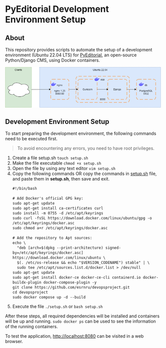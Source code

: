 # PyEditorial Development Environment Setup
## About
This repository provides scripts to automate the setup of a development environment (Ubuntu 22.04 LTS) for [PyEditorial](https://github.com/mavenium/PyEditorial), an open-source Python/Django CMS, using Docker containers.

![Diagram](./diagram.png)
## Development Environment Setup

To start preparing the development environment, the following commands need to be executed first.
> To avoid encountering any errors, you need to have root privileges.

1. Create a file setup.sh
   `touch setup.sh`
2. Make the file executable
   `chmod +x setup.sh`
3. Open the file by using any text editor
   `vim setup.sh`
4. Copy the following commands OR copy the commands in [setup.sh](./setup.sh) file, and paste them in **setup.sh**, then save and exit.
   ```
   #!/bin/bash

   # Add Docker's official GPG key:
   sudo apt-get update
   sudo apt-get install ca-certificates curl
   sudo install -m 0755 -d /etc/apt/keyrings
   sudo curl -fsSL https://download.docker.com/linux/ubuntu/gpg -o /etc/apt/keyrings/docker.asc
   sudo chmod a+r /etc/apt/keyrings/docker.asc

   # Add the repository to Apt sources:
   echo \
     "deb [arch=$(dpkg --print-architecture) signed-by=/etc/apt/keyrings/docker.asc] https://download.docker.com/linux/ubuntu \
     $(. /etc/os-release && echo "$VERSION_CODENAME") stable" | \
     sudo tee /etc/apt/sources.list.d/docker.list > /dev/null
   sudo apt-get update
   sudo apt-get install docker-ce docker-ce-cli containerd.io docker-buildx-plugin docker-compose-plugin -y
   git clone https://github.com/esrnru/devopsproject.git
   cd devopsproject
   sudo docker compose up -d --build
   ```
5. Execute the file `./setup.sh` or `bash setup.sh`

After these steps, all required dependencies will be installed and containers will be up and running. `sudo docker ps` can be used to see the information of the running containers.

To test the application, [http://localhost:8080](http://localhost:8080) can be visited in a web browser.
